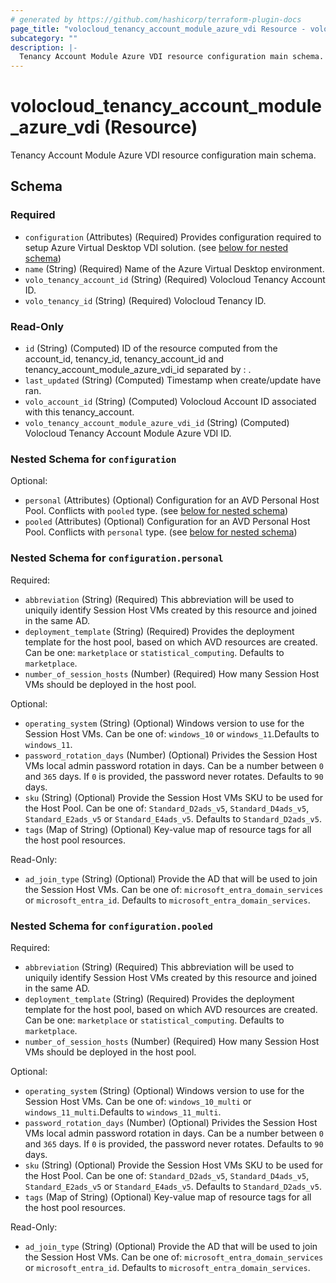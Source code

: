 ```yaml
---
# generated by https://github.com/hashicorp/terraform-plugin-docs
page_title: "volocloud_tenancy_account_module_azure_vdi Resource - volocloud"
subcategory: ""
description: |-
  Tenancy Account Module Azure VDI resource configuration main schema.
---
```


# volocloud_tenancy_account_module_azure_vdi (Resource)

Tenancy Account Module Azure VDI resource configuration main schema.



<!-- schema generated by tfplugindocs -->
## Schema

### Required

- `configuration` (Attributes) (Required) Provides configuration required to setup Azure Virtual Desktop VDI solution. (see [below for nested schema](#nestedatt--configuration))
- `name` (String) (Required) Name of the Azure Virtual Desktop environment.
- `volo_tenancy_account_id` (String) (Required) Volocloud Tenancy Account ID.
- `volo_tenancy_id` (String) (Required) Volocloud Tenancy ID.

### Read-Only

- `id` (String) (Computed) ID of the resource computed from the account_id, tenancy_id, tenancy_account_id and tenancy_account_module_azure_vdi_id separated by : .
- `last_updated` (String) (Computed) Timestamp when create/update have ran.
- `volo_account_id` (String) (Computed) Volocloud Account ID associated with this tenancy_account.
- `volo_tenancy_account_module_azure_vdi_id` (String) (Computed) Volocloud Tenancy Account Module Azure VDI ID.

<a id="nestedatt--configuration"></a>
### Nested Schema for `configuration`

Optional:

- `personal` (Attributes) (Optional) Configuration for an AVD Personal Host Pool. Conflicts with `pooled` type. (see [below for nested schema](#nestedatt--configuration--personal))
- `pooled` (Attributes) (Optional) Configuration for an AVD Personal Host Pool. Conflicts with `personal` type. (see [below for nested schema](#nestedatt--configuration--pooled))

<a id="nestedatt--configuration--personal"></a>
### Nested Schema for `configuration.personal`

Required:

- `abbreviation` (String) (Required) This abbreviation will be used to uniquily identify Session Host VMs created by this resource and joined in the same AD.
- `deployment_template` (String) (Required) Provides the deployment template for the host pool, based on which AVD resources are created. Can be one: `marketplace` or `statistical_computing`. Defaults to `marketplace`.
- `number_of_session_hosts` (Number) (Required) How many Session Host VMs should be deployed in the host pool.

Optional:

- `operating_system` (String) (Optional) Windows version to use for the Session Host VMs. Can be one of: `windows_10` or `windows_11`.Defaults to `windows_11`.
- `password_rotation_days` (Number) (Optional) Privides the Session Host VMs local admin password rotation in days. Can be a number between `0` and `365` days. If `0` is provided, the password never rotates. Defaults to `90` days.
- `sku` (String) (Optional) Provide the Session Host VMs SKU to be used for the Host Pool. Can be one of: `Standard_D2ads_v5`, `Standard_D4ads_v5`, `Standard_E2ads_v5` or `Standard_E4ads_v5`. Defaults to `Standard_D2ads_v5`.
- `tags` (Map of String) (Optional) Key-value map of resource tags for all the host pool resources.

Read-Only:

- `ad_join_type` (String) (Optional) Provide the AD that will be used to join the Session Host VMs. Can be one of: `microsoft_entra_domain_services` or `microsoft_entra_id`. Defaults to `microsoft_entra_domain_services`.


<a id="nestedatt--configuration--pooled"></a>
### Nested Schema for `configuration.pooled`

Required:

- `abbreviation` (String) (Required) This abbreviation will be used to uniquily identify Session Host VMs created by this resource and joined in the same AD.
- `deployment_template` (String) (Required) Provides the deployment template for the host pool, based on which AVD resources are created. Can be one: `marketplace` or `statistical_computing`. Defaults to `marketplace`.
- `number_of_session_hosts` (Number) (Required) How many Session Host VMs should be deployed in the host pool.

Optional:

- `operating_system` (String) (Optional) Windows version to use for the Session Host VMs. Can be one of: `windows_10_multi` or `windows_11_multi`.Defaults to `windows_11_multi`.
- `password_rotation_days` (Number) (Optional) Privides the Session Host VMs local admin password rotation in days. Can be a number between `0` and `365` days. If `0` is provided, the password never rotates. Defaults to `90` days.
- `sku` (String) (Optional) Provide the Session Host VMs SKU to be used for the Host Pool. Can be one of: `Standard_D2ads_v5`, `Standard_D4ads_v5`, `Standard_E2ads_v5` or `Standard_E4ads_v5`. Defaults to `Standard_D2ads_v5`.
- `tags` (Map of String) (Optional) Key-value map of resource tags for all the host pool resources.

Read-Only:

- `ad_join_type` (String) (Optional) Provide the AD that will be used to join the Session Host VMs. Can be one of: `microsoft_entra_domain_services` or `microsoft_entra_id`. Defaults to `microsoft_entra_domain_services`.
